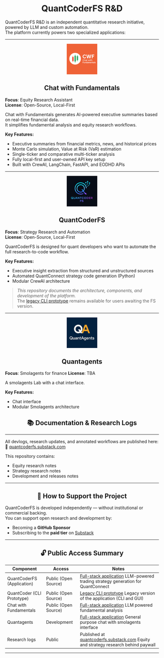 # <div align="center">QuantCoderFS R&D</div>

QuantCoderFS R&D is an independent quantitative research initiative, powered by LLM and custom automation.\
The platform currently powers two specialized applications:

---

<p align="center">
  <img src="logocwf.png" alt="Chat with Fundamentals Logo" width="100"/>
</p>

<h2 align="center">Chat with Fundamentals</h2>

**Focus**: Equity Research Assistant  
**License**: Open-Source, Local-First

Chat with Fundamentals generates AI-powered executive summaries based on real-time financial data.\
It simplifies fundamental analysis and equity research workflows.

**Key Features:**

- Executive summaries from financial metrics, news, and historical prices
- Monte Carlo simulation, Value at Risk (VaR) estimation
- Single-ticker and comparative multi-ticker analysis
- Fully local-first and user-owned API key setup
- Built with CrewAI, LangChain, FastAPI, and EODHD APIs

---

<p align="center">
  <img src="logo.png" alt="QuantCoderFS Logo" width="100"/>
</p>

<h2 align="center">QuantCoderFS</h2>

**Focus**: Strategy Research and Automation  
**License**: Open-Source, Local-First

QuantCoderFS is designed for quant developers who want to automate the full research-to-code workflow.

**Key Features:**

- Executive insight extraction from structured and unstructured sources
- Automated QuantConnect strategy code generation (Python)
- Modular CrewAI architecture

> *This repository documents the architecture, components, and development of the platform.*\
> The [legacy CLI prototype](https://github.com/SL-Mar/quantcoder-legacy) remains available for users awaiting the FS version.

---

<p align="center">
  <img src="logoQA.png" alt="Quantagents Logo" width="100"/>
</p>

<h2 align="center">Quantagents</h2>

**Focus**: Smolagents for finance 
**License**: TBA

A smolagents Lab with a chat interface.

**Key Features:**

- Chat interface
- Modular Smolagents architecture

<h2 align="center">📚 Documentation & Research Logs</h2>

---

All devlogs, research updates, and annotated workflows are published here:\
🔗 [quantcoderfs.substack.com](https://quantcoderfs.substack.com)

This repository contains:

- Equity research notes
- Strategy research notes
- Development and releases notes

---

<h2 align="center">🤝 How to Support the Project</h2>

QuantCoderFS is developed independently — without institutional or commercial backing.\
You can support open research and development by:

- Becoming a **GitHub Sponsor**  
- Subscribing to the **paid tier** on [Substack](https://quantcoderfs.substack.com)

---

<h2 align="center">🔓 Public Access Summary</h2>

| Component                     | Access               | Notes                                                                                                                                            |
|------------------------------|----------------------|--------------------------------------------------------------------------------------------------------------------------------------------------|
| QuantCoderFS (Application)    | Public (Open Source) | [Full-stack application](https://github.com/SL-Mar/quantcoderfs) LLM-powered trading strategy generation for QuantConnect                                                                         |
| QuantCoder (CLI Prototype)    | Public (Open Source) | [Legacy CLI prototype](https://github.com/SL-Mar/quantcoder-legacy) Legacy version of the application (CLI and GUI)                                  |
| Chat with Fundamentals        | Public (Open Source) | [Full-stack application](https://github.com/SL-Mar/chat-with-fundamentals) LLM powered fundamental analysis |
| Quantagents                   | Development          | [Full-stack application](https://github.com/SL-Mar/quantagents) General purpose chat with smolagents interface |
| Research logs                 | Public               | Published at [quantcoderfs.substack.com](https://quantcoderfs.substack.com) Equity and strategy research behind paywall                                                                      |

---

##


